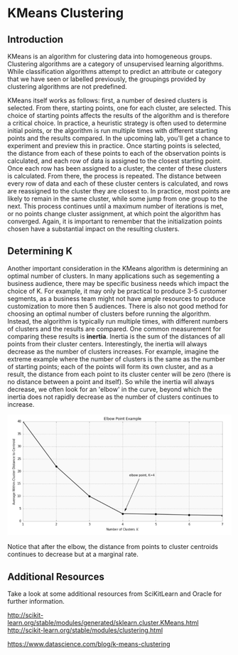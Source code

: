 
# KMeans Clustering

## Introduction

KMeans is an algorithm for clustering data into homogeneous groups. Clustering algorithms are a category of unsupervised learning algorithms. While classification algorithms attempt to predict an attribute or category that we have seen or labelled previously, the groupings provided by clustering algorithms are not predefined.  
  
KMeans itself works as follows: first, a number of desired clusters is selected. From there, starting points, one for each cluster, are selected. This choice of starting points affects the results of the algorithm and is therefore a critical choice. In practice, a heuristic strategy is often used to determine initial points, or the algorithm is run multiple times with different starting points and the results compared. In the upcoming lab, you'll get a chance to experiment and preview this in practice. Once starting points is selected, the distance from each of these points to each of the observation points is calculated, and each row of data is assigned to the closest starting point. Once each row has been assigned to a cluster, the center of these clusters is calculated. From there, the process is repeated. The distance between every row of data and each of these cluster centers is calculated, and rows are reassigned to the cluster they are closest to. In practice, most points are likely to remain in the same cluster, while some jump from one group to the next. This process continues until a maximum number of iterations is met, or no points change cluster assignment, at which point the algorithm has converged. Again, it is important to remember that the initialization points chosen have a substantial impact on the resulting clusters.

## Determining K

Another important consideration in the KMeans algorithm is determining an optimal number of clusters. In many applications such as segementing a business audience, there may be specific business needs which impact the choice of K. For example, it may only be practical to produce 3-5 customer segments, as a business team might not have ample resources to produce customization to more then 5 audiences. There is also not good method for choosing an optimal number of clusters before running the algorithm. Instead, the algorithm is typically run multiple times, with different numbers of clusters and the results are compared. One common measurement for comparing these results is **inertia**. Inertia is the sum of the distances of all points from their cluster centers. Interestingly, the inertia will always decrease as the number of clusters increases. For example, imagine the extreme example where the number of clusters is the same as the number of starting points; each of the points will form its own cluster, and as a result, the distance from each point to its cluster center will be zero (there is no distance between a point and itself). So while the inertia will always decrease, we often look for an 'elbow' in the curve, beyond which the inertia does not rapidly decrease as the number of clusters continues to increase.

<img src="kmeans_elbow.png" width=800>

Notice that after the elbow, the distance from points to cluster centroids continues to decrease but at a marginal rate.

## Additional Resources

Take a look at some additional resources from SciKitLearn and Oracle for further information.  

http://scikit-learn.org/stable/modules/generated/sklearn.cluster.KMeans.html
http://scikit-learn.org/stable/modules/clustering.html

https://www.datascience.com/blog/k-means-clustering
